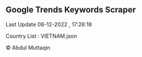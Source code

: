 

## Google Trends Keywords Scraper 
 
Last Update 08-12-2022 , 17:26:18

Country List :
VIETNAM.json



© Abdul Muttaqin 
